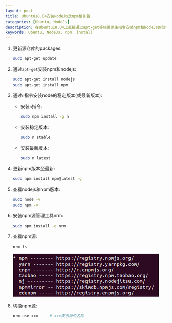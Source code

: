 ```yaml
---
layout: post
title: Ubuntu18.04安装NodeJs及npm相关包
categories: [Ubuntu, NodeJs]
description: 在Ubuntu18.04上直接通过apt-get等相关原生指令安装npm和NodeJs的简明教程
keywords: Ubuntu, NodeJs, npm, install
---
```


1. 更新源仓库的packages:  
    ```bash
    sudo apt-get update
    ```

2. 通过``apt-get``安装npm和nodejs:  
    ```bash
    sudo apt-get install nodejs
    sudo apt-get install npm
    ```

3. 通过``n``指令安装node的稳定版本(或最新版本):
    - 安装``n``指令:
        ```bash
        sudo npm install -g n
        ```
    - 安装稳定版本:
        ```bash
        sudo n stable
        ```
    - 安装最新版本:
        ```bash
        sudo n latest
        ```

4. 更新npm版本至最新:
    ```bash
    sudo npm install npm@latest -g
    ```

5. 查看nodejs和npm版本:
    ```bash
    sudo node -v
    sudo npm -v
    ```

6. 安装npm源管理工具nrm:
    ```bash
    sudo npm install -g nrm
    ```

7. 查看npm源:
    ```bash
    nrm ls
    ```
    ![img](https://github.com/SinestroEdmonce/SinestroEdmonce.github.io/raw/master/images/posts/npm_source.png)

8. 切换npm源:
    ```bash
    nrm use xxx     # xxx表示源的名称
    ```

